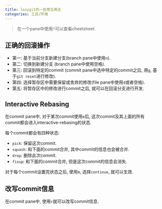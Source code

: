 ```yaml
---
title: lazygit的一些常见用法
categories: 工具/环境
---
```


> 在一个pane中使用`?`可以查看cheetsheet.



## 正确的回滚操作

* 第一: 基于当前分支新建分支(branch pane中使用`n`).
* 第二: 切换到新建分支 (branch pane中使用空格).
* 第三: 回滚到特定的commit (commit pane中选中特定的commit之后, 用`g`, 基于`git reset`进行修改).
* 第四: 选择暂存区中需要保留或舍弃的修改(file pane中使用`d`或者空格).
* 第五: 将暂存区中的修改进行commit之后, 就可以在回滚分支进行开发.



## Interactive Rebasing

在commit pane中, 对于某次commit使用`e`后, 这次commit及其上面的所有commit都会进入interactive-rebasing的状态.

每个commit都会有四种状态:

* `pick`: 保留这次commit.
* `squash`: 和下面的commit合并, 其中commit的信息也会被合并.
* `drop`: 删除此次commit.
* `fixup`: 和下面的commit合并, 但是这次commit的信息会消失.

对于每个commit设置完状态之后, 使用`m`, 选择`continue`, 就可以生效.



## 改写commit信息

在commit pane中, 使用`r`就可以改写commit信息.

